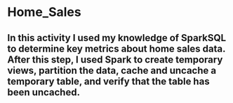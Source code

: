 # Home_Sales

## In this activity I used my knowledge of SparkSQL to determine key metrics about home sales data. After this step, I used Spark to create temporary views, partition the data, cache and uncache a temporary table, and verify that the table has been uncached.